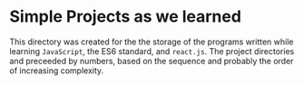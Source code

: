 # Simple Projects as we learned
This directory was created for the the storage of the programs written while learning `JavaScript`, the ES6 standard, and `react.js`.
The project directories and preceeded by numbers, based on the sequence and probably the order of increasing complexity.
